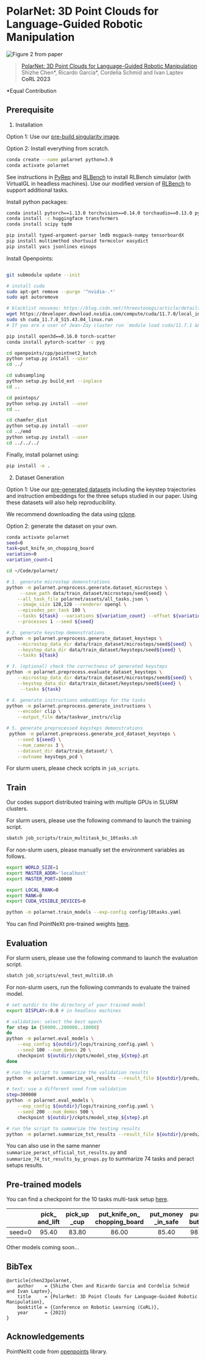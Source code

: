 # PolarNet: 3D Point Clouds for Language-Guided Robotic Manipulation 

![Figure 2 from paper](./overview.png)

> [PolarNet: 3D Point Clouds for Language-Guided Robotic Manipulation](https://openreview.net/forum?id=efaE7iJ2GJv)  
> Shizhe Chen*, Ricardo Garcia*, Cordelia Schmid and Ivan Laptev  
> **CoRL 2023**  

*Equal Contribution

## Prerequisite

1. Installation

Option 1: Use our [pre-build singularity image](https://drive.google.com/file/d/1i1mNppGWhzEgrQz9G7wP7fb-0iA4mGq4/view?usp=sharing).

Option 2: Install everything from scratch.
```bash
conda create --name polarnet python=3.9
conda activate polarnet
```

See instructions in [PyRep](https://github.com/stepjam/PyRep) and [RLBench](https://github.com/stepjam/RLBench) to install RLBench simulator (with VirtualGL in headless machines). Use our modified version of [RLBench](https://github.com/rjgpinel/RLBench) to support additional tasks.

Install python packages:
```bash
conda install pytorch==1.13.0 torchvision==0.14.0 torchaudio==0.13.0 pytorch-cuda=11.7 -c pytorch -c nvidia
conda install -c huggingface transformers
conda install scipy tqdm

pip install typed-argument-parser lmdb msgpack-numpy tensorboardX 
pip install multimethod shortuuid termcolor easydict
pip install yacs jsonlines einops
```

Install Openpoints:

```bash

git submodule update --init

# install cuda
sudo apt-get remove --purge '^nvidia-.*' 
sudo apt autoremove

# blacklist nouveau: https://blog.csdn.net/threestooegs/article/details/124582963
wget https://developer.download.nvidia.com/compute/cuda/11.7.0/local_installers/cuda_11.7.0_515.43.04_linux.run
sudo sh cuda_11.7.0_515.43.04_linux.run
# If you are a user of Jean-Zay cluster run `module load cuda/11.7.1 && module load cudnn/8.5.0.96-11.7-cuda` instead

pip install open3d==0.16.0 torch-scatter
conda install pytorch-scatter -c pyg

cd openpoints/cpp/pointnet2_batch
python setup.py install --user
cd ../

cd subsampling
python setup.py build_ext --inplace
cd ..

cd pointops/
python setup.py install --user
cd ..

cd chamfer_dist
python setup.py install --user
cd ../emd
python setup.py install --user
cd ../../../
```

Finally, install polarnet using:
```bash
pip install -e .
```

2. Dataset Generation

Option 1: Use our [pre-generated datasets](https://drive.google.com/drive/folders/1WvaopPRbQYDkIf5V_bFuetwISsu2ez9E?usp=drive_link) including the keystep trajectories and instruction embeddings for the three setups studied in our paper. Using these datasets will also help reproducibility.

We recommend downloading the data using [rclone](https://rclone.org/drive/).

Option 2: generate the dataset on your own.
```bash
conda activate polarnet
seed=0
task=put_knife_on_chopping_board
variation=0
variation_count=1

cd ~/Code/polarnet/

# 1. generate microstep demonstrations
python -m polarnet.preprocess.generate.dataset_microsteps \
     --save_path data/train_dataset/microsteps/seed{seed} \
    --all_task_file polarnet/assets/all_tasks.json \
    --image_size 128,128 --renderer opengl \
    --episodes_per_task 100 \
    --tasks ${task} --variations ${variation_count} --offset ${variation} \
    --processes 1 --seed ${seed} 

# 2. generate keystep demonstrations
python -m polarnet.preprocess.generate_dataset_keysteps \
    --microstep_data_dir data/train_dataset/microsteps/seed${seed} \
    --keystep_data_dir data/train_dataset/keysteps/seed${seed} \
    --tasks ${task}

# 3. (optional) check the correctness of generated keysteps
python -m polarnet.preprocess.evaluate_dataset_keysteps \
    --microstep_data_dir data/train_dataset/microsteps/seed${seed} \
    --keystep_data_dir data/train_dataset/keysteps/seed${seed} \
     --tasks ${task}

# 4. generate instructions embeddings for the tasks
python -m polarnet.preprocess.generate_instructions \
    --encoder clip \
    --output_file data/taskvar_instrs/clip

# 5. generate preprocessed keysteps demonstrations
 python -m polarnet.preprocess.generate_pcd_dataset_keysteps \
    --seed ${seed} \
    --num_cameras 3 \
    --dataset_dir data/train_dataset/ \
    --outname keysteps_pcd \
```
For slurm users, please check scripts in `job_scripts`.

## Train

Our codes support distributed training with multiple GPUs in SLURM clusters.

For slurm users, please use the following command to launch the training script.
```bash
sbatch job_scripts/train_multitask_bc_10tasks.sh
```

For non-slurm users, please manually set the environment variables as follows.

```bash
export WORLD_SIZE=1
export MASTER_ADDR='localhost'
export MASTER_PORT=10000

export LOCAL_RANK=0 
export RANK=0
export CUDA_VISIBLE_DEVICES=0

python -m polarnet.train_models --exp-config config/10tasks.yaml
```

You can find PointNeXt pre-trained weights [here](https://drive.google.com/file/d/13qq4QPIlvJF4BwC7zEqG8vj7jcP04DBL/view?usp=drive_link).

## Evaluation

For slurm users, please use the following command to launch the evaluation script.
```bash
sbatch job_scripts/eval_test_multi10.sh
```

For non-slurm users, run the following commands to evaluate the trained model.

```bash
# set outdir to the directory of your trained model
export DISPLAY=:0.0 # in headless machines

# validation: select the best epoch
for step in {50000..200000..10000}
do
python -m polarnet.eval_models \
    --exp_config ${outdir}/logs/training_config.yaml \
    --seed 100 --num_demos 20 \
    checkpoint ${outdir}/ckpts/model_step_${step}.pt
done

# run the script to summarize the validation results
python -m polarnet.summarize_val_results --result_file ${outdir}/preds/seed100/results.jsonl

# test: use a different seed from validation
step=300000
python -m polarnet.eval_models \
    --exp_config ${outdir}/logs/training_config.yaml \
    --seed 200 --num_demos 500 \
    checkpoint ${outdir}/ckpts/model_step_${step}.pt

# run the script to summarize the testing results
python -m polarnet.summarize_tst_results --result_file ${outdir}/preds/seed200/results.jsonl
```

You can also use in the same manner `summarize_peract_official_tst_results.py` and `summarize_74_tst_results_by_groups.py` to summarize 74 tasks and peract setups results.

## Pre-trained models

You can find a checkpoint for the 10 tasks multi-task setup [here](https://drive.google.com/drive/folders/17bqVpiNyxkXOFzHWqsFEq-Z-VlmARVFp?usp=drive_link).

|        | pick_ and_lift | pick_up _cup | put_knife_on_ chopping_board | put_money _in_safe | push_ button | reach_ target | slide_block _to_target | stack _wine | take_money _out_safe | take_umbrella_out_ of_umbrella_stand |  Avg. |
|:------:|:--------------:|:------------:|:----------------------------:|:------------------:|:------------:|:-------------:|:----------------------:|:-----------:|:--------------------:|:------------------------------------:|:-----:|
| seed=0 |      95.40    |     83.80    |             86.00            |        85.40       |     98.80    |     100.00    |          93.20         |    80.20    |         71.40        |                 89.80                | 89.20 |

Other models coming soon...

## BibTex

```
@article{chen23polarnet,
    author    = {Shizhe Chen and Ricardo Garcia and Cordelia Schmid and Ivan Laptev},
    title     = {PolarNet: 3D Point Clouds for Language-Guided Robotic Manipulation},
    booktitle = {Conference on Robotic Learning (CoRL)},
    year      = {2023}
}
```

## Acknowledgements

PointNeXt code from [openpoints](https://github.com/rwightman/pytorch-image-modelshttps://github.com/guochengqian/openpoints) library.


